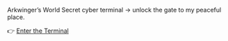 Arkwinger’s World Secret cyber terminal → unlock the gate to my peaceful place.  

👉 [Enter the Terminal](https://arkwinger.github.io/arkworld/)
